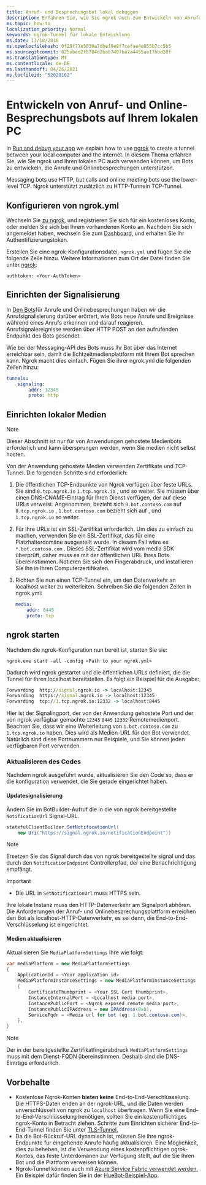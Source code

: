 ```yaml
---
title: Anruf- und Besprechungsbot lokal debuggen
description: Erfahren Sie, wie Sie ngrok auch zum Entwickeln von Anrufen und Online-Besprechungsbots auf Ihrem lokalen PC verwenden können.
ms.topic: how-to
localization_priority: Normal
keywords: ngrok-Tunnel für lokale Entwicklung
ms.date: 11/18/2018
ms.openlocfilehash: 0f29f77e5030a7dbef9e8f7cefae4e055b7cc5b5
ms.sourcegitcommit: 825abed2f8784d2bab7407ba7a4455ae17bbd28f
ms.translationtype: MT
ms.contentlocale: de-DE
ms.lasthandoff: 04/26/2021
ms.locfileid: "52020162"
---
```

# <a name="develop-calling-and-online-meeting-bots-on-your-local-pc"></a>Entwickeln von Anruf- und Online-Besprechungsbots auf Ihrem lokalen PC

In [Run and debug your app](../../concepts/build-and-test/debug.md) we explain how to use [ngrok](https://ngrok.com) to create a tunnel between your local computer and the internet. In diesem Thema erfahren Sie, wie Sie ngrok und Ihren lokalen PC auch verwenden können, um Bots zu entwickeln, die Anrufe und Onlinebesprechungen unterstützen.

Messaging bots use HTTP, but calls and online meeting bots use the lower-level TCP. Ngrok unterstützt zusätzlich zu HTTP-Tunneln TCP-Tunnel. 

## <a name="configure-ngrokyml"></a>Konfigurieren von ngrok.yml

Wechseln Sie [zu ngrok,](https://ngrok.com) und registrieren Sie sich für ein kostenloses Konto, oder melden Sie sich bei Ihrem vorhandenen Konto an. Nachdem Sie sich angemeldet haben, wechseln Sie zum [Dashboard,](https://dashboard.ngrok.com) und erhalten Sie Ihr Authentifizierungstoken.

Erstellen Sie eine ngrok-Konfigurationsdatei, `ngrok.yml` und fügen Sie die folgende Zeile hinzu. Weitere Informationen zum Ort der Datei finden Sie unter [ngrok](https://ngrok.com/docs#config):

  `authtoken: <Your-AuthToken>`

## <a name="set-up-signaling"></a>Einrichten der Signalisierung

In [Den Bots](./calls-meetings-bots-overview.md)für Anrufe und Onlinebesprechungen haben wir die Anrufsignalisierung darüber erörtert, wie Bots neue Anrufe und Ereignisse während eines Anrufs erkennen und darauf reagieren. Anrufsignalereignisse werden über HTTP POST an den aufrufenden Endpunkt des Bots gesendet.

Wie bei der Messaging-API des Bots muss Ihr Bot über das Internet erreichbar sein, damit die Echtzeitmedienplattform mit Ihrem Bot sprechen kann. Ngrok macht dies einfach. Fügen Sie ihrer ngrok.yml die folgenden Zeilen hinzu:

```yaml
tunnels:
    signaling:
        addr: 12345
        proto: http
```

## <a name="set-up-local-media"></a>Einrichten lokaler Medien

> [!NOTE]
> Dieser Abschnitt ist nur für von Anwendungen gehostete Medienbots erforderlich und kann übersprungen werden, wenn Sie medien nicht selbst hosten.

Von der Anwendung gehostete Medien verwenden Zertifikate und TCP-Tunnel. Die folgenden Schritte sind erforderlich:

1. Die öffentlichen TCP-Endpunkte von Ngrok verfügen über feste URLs. Sie sind `0.tcp.ngrok.io` `1.tcp.ngrok.io` , und so weiter. Sie müssen über einen DNS-CNAME-Eintrag für Ihren Dienst verfügen, der auf diese URLs verweist. Angenommen, bezieht sich `0.bot.contoso.com` auf `0.tcp.ngrok.io` , `1.bot.contoso.com` bezieht sich auf , und `1.tcp.ngrok.io` so weiter.
2. Für Ihre URLs ist ein SSL-Zertifikat erforderlich. Um dies zu einfach zu machen, verwenden Sie ein SSL-Zertifikat, das für eine Platzhalterdomäne ausgestellt wurde. In diesem Fall wäre es `*.bot.contoso.com` . Dieses SSL-Zertifikat wird vom media SDK überprüft, daher muss es mit der öffentlichen URL Ihres Bots übereinstimmen. Notieren Sie sich den Fingerabdruck, und installieren Sie ihn in Ihren Computerzertifikaten.
3. Richten Sie nun einen TCP-Tunnel ein, um den Datenverkehr an localhost weiter zu weiterleiten. Schreiben Sie die folgenden Zeilen in ngrok.yml:

    ```yaml
    media:
        addr: 8445
        proto: tcp
    ```

## <a name="start-ngrok"></a>ngrok starten

Nachdem die ngrok-Konfiguration nun bereit ist, starten Sie sie:

  `ngrok.exe start -all -config <Path to your ngrok.yml>`

Dadurch wird ngrok gestartet und die öffentlichen URLs definiert, die die Tunnel für Ihren localhost bereitstellen. Es folgt ein Beispiel für die Ausgabe:

```cmd
Forwarding  http://signal.ngrok.io -> localhost:12345
Forwarding  https://signal.ngrok.io -> localhost:12345
Forwarding  tcp://1.tcp.ngrok.io:12332 -> localhost:8445
```

Hier ist der Signalingport, der von der Anwendung gehostete Port und der von ngrok verfügbar gemachte `12345` `8445` `12332` Remotemedienport. Beachten Sie, dass wir eine Weiterleitung von `1.bot.contoso.com` zu `1.tcp.ngrok.io` haben. Dies wird als Medien-URL für den Bot verwendet. Natürlich sind diese Portnummern nur Beispiele, und Sie können jeden verfügbaren Port verwenden.

### <a name="update-code"></a>Aktualisieren des Codes

Nachdem ngrok ausgeführt wurde, aktualisieren Sie den Code so, dass er die konfiguration verwendet, die Sie gerade eingerichtet haben.

#### <a name="update-signaling"></a>Updatesignalisierung

Ändern Sie im BotBuilder-Aufruf die in die von ngrok bereitgestellte `NotificationUrl` Signal-URL.

```csharp
statefulClientBuilder.SetNotificationUrl(
    new Uri("https://signal.ngrok.io/notificationEndpoint"))
```

> [!NOTE]
> Ersetzen Sie das Signal durch das von ngrok bereitgestellte signal und das durch den `NotificationEndpoint` Controllerpfad, der eine Benachrichtigung empfängt.

> [!IMPORTANT]
> * Die URL in `SetNotificationUrl` muss HTTPS sein.
> 
> Ihre lokale Instanz muss den HTTP-Datenverkehr am Signalport abhören. Die Anforderungen der Anruf- und Onlinebesprechungsplattform erreichen den Bot als localhost-HTTP-Datenverkehr, es sei denn, die End-to-End-Verschlüsselung ist eingerichtet.

#### <a name="update-media"></a>Medien aktualisieren

Aktualisieren Sie `MediaPlatformSettings` Ihre wie folgt:

```csharp
var mediaPlatform = new MediaPlatformSettings
{
    ApplicationId = <Your application id>
    MediaPlatformInstanceSettings = new MediaPlatformInstanceSettings
    {
        CertificateThumbprint = <Your SSL Cert thumbprint>,
        InstanceInternalPort = <Localhost media port>,
        InstancePublicPort = <Ngrok exposed remote media port>,
        InstancePublicIPAddress = new IPAddress(0x0),
        ServiceFqdn = <Media url for bot (eg: 1.bot.contoso.com)>,
    },
}
```

> [!NOTE]
> Der in der bereitgestellte Zertifikatfingerabdruck `MediaPlatformSettings` muss mit dem Dienst-FQDN übereinstimmen. Deshalb sind die DNS-Einträge erforderlich.

## <a name="caveats"></a>Vorbehalte

- Kostenlose Ngrok-Konten **bieten keine** End-to-End-Verschlüsselung. Die HTTPS-Daten enden an der ngrok-URL, und die Daten werden unverschlüsselt von ngrok zu `localhost` übertragen. Wenn Sie eine End-to-End-Verschlüsselung benötigen, sollten Sie ein kostenpflichtiges ngrok-Konto in Betracht ziehen. Schritte zum Einrichten sicherer End-to-End-Tunnel finden Sie unter [TLS-Tunnel.](https://ngrok.com/docs#tls)
- Da die Bot-Rückruf-URL dynamisch ist, müssen Sie ihre ngrok-Endpunkte für eingehende Anrufe häufig aktualisieren. Eine Möglichkeit, dies zu beheben, ist die Verwendung eines kostenpflichtigen ngrok-Kontos, das feste Unterdomänen zur Verfügung stellt, auf die Sie Ihren Bot und die Plattform verweisen können.
- Ngrok-Tunnel können auch mit [Azure Service Fabric verwendet werden.](/azure/service-fabric/service-fabric-overview) Ein Beispiel dafür finden Sie in der [HueBot-Beispiel-App](/microsoftgraph/microsoft-graph-comms-samples/tree/master/Samples/LocalMediaSamples/HueBot/HueBot).

